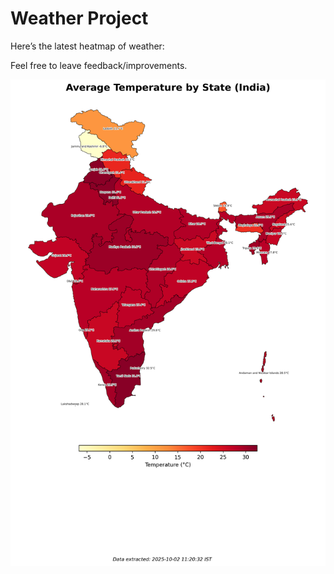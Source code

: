# Weather Project

Here’s the latest heatmap of weather:

Feel free to leave feedback/improvements.

![India Heatmap](docs/assets/india_heatmap.png?v=DE12AA)

